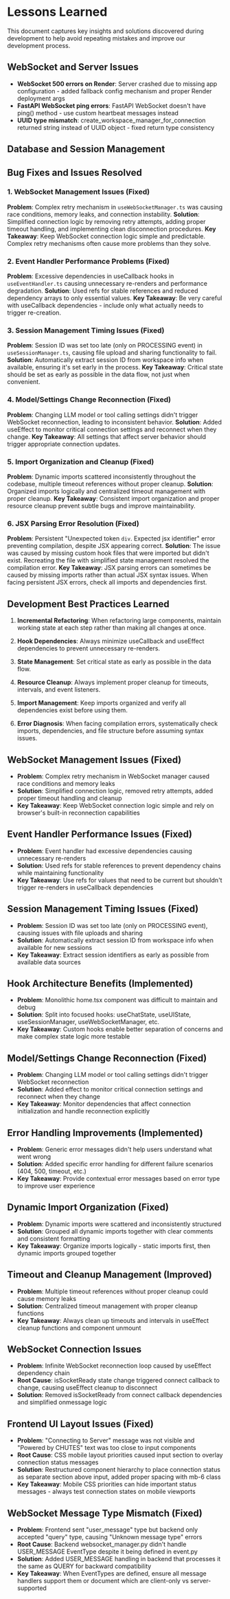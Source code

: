 # Lessons Learned

This document captures key insights and solutions discovered during development to help avoid repeating mistakes and improve our development process.

## WebSocket and Server Issues

- **WebSocket 500 errors on Render**: Server crashed due to missing app configuration - added fallback config mechanism and proper Render deployment args
- **FastAPI WebSocket ping errors**: FastAPI WebSocket doesn't have ping() method - use custom heartbeat messages instead
- **UUID type mismatch**: create_workspace_manager_for_connection returned string instead of UUID object - fixed return type consistency

## Database and Session Management

## Bug Fixes and Issues Resolved

### 1. WebSocket Management Issues (Fixed)
**Problem**: Complex retry mechanism in `useWebSocketManager.ts` was causing race conditions, memory leaks, and connection instability.
**Solution**: Simplified connection logic by removing retry attempts, adding proper timeout handling, and implementing clean disconnection procedures.
**Key Takeaway**: Keep WebSocket connection logic simple and predictable. Complex retry mechanisms often cause more problems than they solve.

### 2. Event Handler Performance Problems (Fixed)
**Problem**: Excessive dependencies in useCallback hooks in `useEventHandler.ts` causing unnecessary re-renders and performance degradation.
**Solution**: Used refs for stable references and reduced dependency arrays to only essential values.
**Key Takeaway**: Be very careful with useCallback dependencies - include only what actually needs to trigger re-creation.

### 3. Session Management Timing Issues (Fixed)
**Problem**: Session ID was set too late (only on PROCESSING event) in `useSessionManager.ts`, causing file upload and sharing functionality to fail.
**Solution**: Automatically extract session ID from workspace info when available, ensuring it's set early in the process.
**Key Takeaway**: Critical state should be set as early as possible in the data flow, not just when convenient.

### 4. Model/Settings Change Reconnection (Fixed)
**Problem**: Changing LLM model or tool calling settings didn't trigger WebSocket reconnection, leading to inconsistent behavior.
**Solution**: Added useEffect to monitor critical connection settings and reconnect when they change.
**Key Takeaway**: All settings that affect server behavior should trigger appropriate connection updates.

### 5. Import Organization and Cleanup (Fixed)
**Problem**: Dynamic imports scattered inconsistently throughout the codebase, multiple timeout references without proper cleanup.
**Solution**: Organized imports logically and centralized timeout management with proper cleanup.
**Key Takeaway**: Consistent import organization and proper resource cleanup prevent subtle bugs and improve maintainability.

### 6. JSX Parsing Error Resolution (Fixed)
**Problem**: Persistent "Unexpected token `div`. Expected jsx identifier" error preventing compilation, despite JSX appearing correct.
**Solution**: The issue was caused by missing custom hook files that were imported but didn't exist. Recreating the file with simplified state management resolved the compilation error.
**Key Takeaway**: JSX parsing errors can sometimes be caused by missing imports rather than actual JSX syntax issues. When facing persistent JSX errors, check all imports and dependencies first.

## Development Best Practices Learned

1. **Incremental Refactoring**: When refactoring large components, maintain working state at each step rather than making all changes at once.

2. **Hook Dependencies**: Always minimize useCallback and useEffect dependencies to prevent unnecessary re-renders.

3. **State Management**: Set critical state as early as possible in the data flow.

4. **Resource Cleanup**: Always implement proper cleanup for timeouts, intervals, and event listeners.

5. **Import Management**: Keep imports organized and verify all dependencies exist before using them.

6. **Error Diagnosis**: When facing compilation errors, systematically check imports, dependencies, and file structure before assuming syntax issues.

## WebSocket Management Issues (Fixed)
- **Problem**: Complex retry mechanism in WebSocket manager caused race conditions and memory leaks
- **Solution**: Simplified connection logic, removed retry attempts, added proper timeout handling and cleanup
- **Key Takeaway**: Keep WebSocket connection logic simple and rely on browser's built-in reconnection capabilities

## Event Handler Performance Issues (Fixed)  
- **Problem**: Event handler had excessive dependencies causing unnecessary re-renders
- **Solution**: Used refs for stable references to prevent dependency chains while maintaining functionality
- **Key Takeaway**: Use refs for values that need to be current but shouldn't trigger re-renders in useCallback dependencies

## Session Management Timing Issues (Fixed)
- **Problem**: Session ID was set too late (only on PROCESSING event), causing issues with file uploads and sharing
- **Solution**: Automatically extract session ID from workspace info when available for new sessions
- **Key Takeaway**: Extract session identifiers as early as possible from available data sources

## Hook Architecture Benefits (Implemented)
- **Problem**: Monolithic home.tsx component was difficult to maintain and debug
- **Solution**: Split into focused hooks: useChatState, useUIState, useSessionManager, useWebSocketManager, etc.
- **Key Takeaway**: Custom hooks enable better separation of concerns and make complex state logic more testable

## Model/Settings Change Reconnection (Fixed)
- **Problem**: Changing LLM model or tool calling settings didn't trigger WebSocket reconnection
- **Solution**: Added effect to monitor critical connection settings and reconnect when they change
- **Key Takeaway**: Monitor dependencies that affect connection initialization and handle reconnection explicitly

## Error Handling Improvements (Implemented)
- **Problem**: Generic error messages didn't help users understand what went wrong
- **Solution**: Added specific error handling for different failure scenarios (404, 500, timeout, etc.)
- **Key Takeaway**: Provide contextual error messages based on error type to improve user experience

## Dynamic Import Organization (Fixed)
- **Problem**: Dynamic imports were scattered and inconsistently structured
- **Solution**: Grouped all dynamic imports together with clear comments and consistent formatting
- **Key Takeaway**: Organize imports logically - static imports first, then dynamic imports grouped together

## Timeout and Cleanup Management (Improved)
- **Problem**: Multiple timeout references without proper cleanup could cause memory leaks
- **Solution**: Centralized timeout management with proper cleanup functions
- **Key Takeaway**: Always clean up timeouts and intervals in useEffect cleanup functions and component unmount

## WebSocket Connection Issues
- **Problem**: Infinite WebSocket reconnection loop caused by useEffect dependency chain
- **Root Cause**: isSocketReady state change triggered connect callback to change, causing useEffect cleanup to disconnect
- **Solution**: Removed isSocketReady from connect callback dependencies and simplified onmessage logic

## Frontend UI Layout Issues (Fixed)
- **Problem**: "Connecting to Server" message was not visible and "Powered by CHUTES" text was too close to input components
- **Root Cause**: CSS mobile layout priorities caused input section to overlay connection status messages  
- **Solution**: Restructured component hierarchy to place connection status as separate section above input, added proper spacing with mb-6 class
- **Key Takeaway**: Mobile CSS priorities can hide important status messages - always test connection states on mobile viewports

## WebSocket Message Type Mismatch (Fixed)
- **Problem**: Frontend sent "user_message" type but backend only accepted "query" type, causing "Unknown message type" errors
- **Root Cause**: Backend websocket_manager.py didn't handle USER_MESSAGE EventType despite it being defined in event.py
- **Solution**: Added USER_MESSAGE handling in backend that processes it the same as QUERY for backward compatibility
- **Key Takeaway**: When EventTypes are defined, ensure all message handlers support them or document which are client-only vs server-supported
